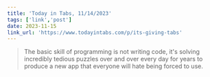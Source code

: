 ```yaml
---
title: 'Today in Tabs, 11/14/2023'
tags: ['link','post']
date: 2023-11-15
link_url: 'https://www.todayintabs.com/p/its-giving-tabs'
---
```


<blockquote class="pullquote">
    The basic skill of programming is not writing code, it's solving incredibly tedious puzzles over and over every day for years to produce a new app that everyone will hate being forced to use.
</blockquote>
